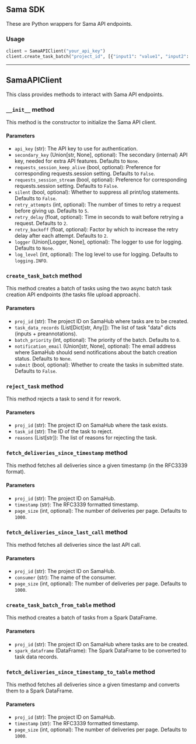 

## Sama SDK

These are Python wrappers for Sama API endpoints.

### Usage

```python
client = SamaAPIClient("your_api_key")
client.create_task_batch("project_id", [{"input1": "value1", "input2": "value2"}])
```

---

## SamaAPIClient

This class provides methods to interact with Sama API endpoints.

### `__init__` method

This method is the constructor to initialize the Sama API client.

#### Parameters

- `api_key` (str): The API key to use for authentication.
- `secondary_key` (Union[str, None], optional): The secondary (internal) API key, needed for extra API features. Defaults to `None`.
- `requests_session_keep_alive` (bool, optional): Preference for corresponding requests.session setting. Defaults to `False`.
- `requests_session_stream` (bool, optional): Preference for corresponding requests.session setting. Defaults to `False`.
- `silent` (bool, optional): Whether to suppress all print/log statements. Defaults to `False`.
- `retry_attempts` (int, optional): The number of times to retry a request before giving up. Defaults to `5`.
- `retry_delay` (float, optional): Time in seconds to wait before retrying a request. Defaults to `2`.
- `retry_backoff` (float, optional): Factor by which to increase the retry delay after each attempt. Defaults to `2`.
- `logger` (Union[Logger, None], optional): The logger to use for logging. Defaults to `None`.
- `log_level` (int, optional): The log level to use for logging. Defaults to `logging.INFO`.

### `create_task_batch` method

This method creates a batch of tasks using the two async batch task creation API endpoints (the tasks file upload approach).

#### Parameters

- `proj_id` (str): The project ID on SamaHub where tasks are to be created.
- `task_data_records` (List[Dict[str, Any]]): The list of task "data" dicts (inputs + preannotations).
- `batch_priority` (int, optional): The priority of the batch. Defaults to `0`.
- `notification_email` (Union[str, None], optional): The email address where SamaHub should send notifications about the batch creation status. Defaults to `None`.
- `submit` (bool, optional): Whether to create the tasks in submitted state. Defaults to `False`.

### `reject_task` method

This method rejects a task to send it for rework.

#### Parameters

- `proj_id` (str): The project ID on SamaHub where the task exists.
- `task_id` (str): The ID of the task to reject.
- `reasons` (List[str]): The list of reasons for rejecting the task.

### `fetch_deliveries_since_timestamp` method

This method fetches all deliveries since a given timestamp (in the RFC3339 format).

#### Parameters

- `proj_id` (str): The project ID on SamaHub.
- `timestamp` (str): The RFC3339 formatted timestamp.
- `page_size` (int, optional): The number of deliveries per page. Defaults to `1000`.

### `fetch_deliveries_since_last_call` method

This method fetches all deliveries since the last API call.

#### Parameters

- `proj_id` (str): The project ID on SamaHub.
- `consumer` (str): The name of the consumer.
- `page_size` (int, optional): The number of deliveries per page. Defaults to `1000`.

### `create_task_batch_from_table` method

This method creates a batch of tasks from a Spark DataFrame.

#### Parameters

- `proj_id` (str): The project ID on SamaHub where tasks are to be created.
- `spark_dataframe` (DataFrame): The Spark DataFrame to be converted to task data records.

### `fetch_deliveries_since_timestamp_to_table` method

This method fetches all deliveries since a given timestamp and converts them to a Spark DataFrame.

#### Parameters

- `proj_id` (str): The project ID on SamaHub.
- `timestamp` (str): The RFC3339 formatted timestamp.
- `page_size` (int, optional): The number of deliveries per page. Defaults to `1000`.
